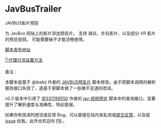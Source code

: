 # JavBusTrailer
JAVBUS影片预告

为 JavBus 网站上的影片添加预告片。
支持 骑兵、步兵影片、以及部分 VR 影片的预览视频。
可能需要梯子才能流畅使用。

[脚本发布地址](https://sleazyfork.org/zh-CN/scripts/450740-javbus%E5%BD%B1%E7%89%87%E9%A2%84%E5%91%8A)

[✋代理分流设置方法](https://github.com/bigwolf9987/JavBusTrailer/wiki/%E4%BB%A3%E7%90%86%E5%88%86%E6%B5%81%E8%AE%BE%E7%BD%AE%E6%96%B9%E6%B3%95)

备注：

本脚本是基于 @ibabij 作者的 [JAVBUS预告片](https://sleazyfork.org/zh-CN/scripts/434185-javbus%E9%A2%84%E5%91%8A%E7%89%87) 脚本修改，由于原脚本调用的解析服务接口失效了，遂基于原脚本做了一些微不足道的改进。

v0.3 版本中引用了 [@331789550](https://sleazyfork.org/zh-CN/users/954203-331789550) 作者的 [jav-视频预览](https://sleazyfork.org/zh-CN/scripts/450702-jav%E8%A7%86%E9%A2%91%E9%A2%84%E8%A7%88) 脚本中的查询接口，显著提升了解析速度与准确性，特此致谢。

如果你有改进的想法或反馈 Bug，可以直接在站内发私信或[提交反馈](https://sleazyfork.org/zh-CN/scripts/450740/feedback)，以及提 [issue](https://github.com/bigwolf9987/JavBusTrailer/issues) 给我。此外也欢迎你 [PR](https://github.com/bigwolf9987/JavBusTrailer) 。
